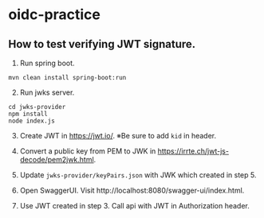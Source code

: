 # oidc-practice
## How to test verifying JWT signature.
1. Run spring boot.
```
mvn clean install spring-boot:run
```

2. Run jwks server.
```
cd jwks-provider
npm install
node index.js
```

3. Create JWT in https://jwt.io/. ※Be sure to add `kid` in header.

4. Convert a public key from PEM to JWK in https://irrte.ch/jwt-js-decode/pem2jwk.html.

5. Update `jwks-provider/keyPairs.json` with JWK which created in step 5.

6. Open SwaggerUI. Visit http://localhost:8080/swagger-ui/index.html.

7. Use JWT created in step 3. Call api with JWT in Authorization header.
 